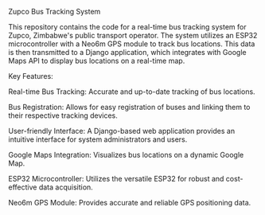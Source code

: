 Zupco Bus Tracking System

This repository contains the code for a real-time bus tracking system for Zupco, Zimbabwe's public transport operator. The system utilizes an ESP32 microcontroller with a Neo6m GPS module to track bus locations. This data is then transmitted to a Django application, which integrates with Google Maps API to display bus locations on a real-time map.

Key Features:

Real-time Bus Tracking: Accurate and up-to-date tracking of bus locations.

Bus Registration: Allows for easy registration of buses and linking them to their respective tracking devices.

User-friendly Interface: A Django-based web application provides an intuitive interface for system administrators and users.

Google Maps Integration: Visualizes bus locations on a dynamic Google Map.

ESP32 Microcontroller: Utilizes the versatile ESP32 for robust and cost-effective data acquisition.

Neo6m GPS Module: Provides accurate and reliable GPS positioning data.
